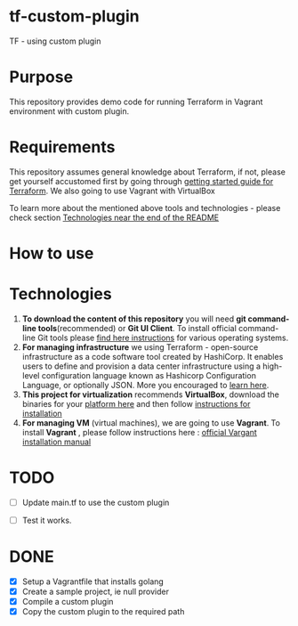 # tf-custom-plugin
TF - using custom plugin

# Purpose
This repository provides demo code for running Terraform in Vagrant environment with custom plugin.

# Requirements

This repository assumes general knowledge about Terraform, if not, please get yourself accustomed first by going through [getting started guide for Terraform](https://learn.hashicorp.com/terraform?track=getting-started#getting-started). We also going to use Vagrant with VirtualBox

To learn more about the mentioned above tools and technologies -  please check section [Technologies near the end of the README](#technologies)

# How to use


# Technologies

1. **To download the content of this repository** you will need **git command-line tools**(recommended) or **Git UI Client**. To install official command-line Git tools please [find here instructions](https://git-scm.com/book/en/v2/Getting-Started-Installing-Git) for various operating systems. 
2. **For managing infrastructure** we using Terraform - open-source infrastructure as a code software tool created by HashiCorp. It enables users to define and provision a data center infrastructure using a high-level configuration language known as Hashicorp Configuration Language, or optionally JSON. More you encouraged to [learn here](https://www.terraform.io). 
3. **This project for virtualization** recommends **VirtualBox**, download the binaries for your [platform here](https://www.virtualbox.org/wiki/Downloads) and then follow [instructions for installation](https://www.virtualbox.org/manual/ch02.html)
4. **For managing VM** (virtual machines), we are going to use **Vagrant**. To install **Vagrant** , please follow instructions here : [official Vargant installation manual](https://www.vagrantup.com/docs/installation/)

# TODO

- [ ] Update main.tf to use the custom plugin
- [ ] Test it works.


# DONE

- [x] Setup a Vagrantfile that installs golang
- [x] Create a sample project, ie null provider
- [x] Compile a custom plugin
- [x] Copy the custom plugin to the required path

